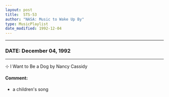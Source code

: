 ```yaml
---
layout: post
title:  STS-53
author: "NASA: Music to Wake Up By"
type: MusicPlaylist
date_modified: 1992-12-04
---
```


----
### DATE: December 04, 1992
----
⊹ I Want to Be a Dog by Nancy Cassidy

#### Comment:
* a children's song

